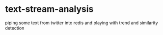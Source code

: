 # text-stream-analysis
piping some text from twitter into redis and playing with trend and similarity detection
